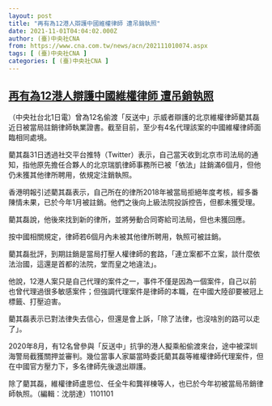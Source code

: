 ```yaml
---
layout: post
title: "再有為12港人辯護中國維權律師 遭吊銷執照"
date: 2021-11-01T04:04:02.000Z
author: (臺)中央社CNA
from: https://www.cna.com.tw/news/acn/202111010074.aspx
tags: [ (臺)中央社CNA ]
categories: [ (臺)中央社CNA ]
---
```

<!--1635739442000-->
[再有為12港人辯護中國維權律師 遭吊銷執照](https://www.cna.com.tw/news/acn/202111010074.aspx)
------

<div>
<div></div><div><p>（中央社台北1日電）曾為12名偷渡「反送中」示威者辯護的北京維權律師藺其磊近日被當局註銷律師執業證書。截至目前，至少有4名代理該案的中國維權律師面臨相同處境。</p><p>藺其磊31日透過社交平台推特（Twitter）表示，自己當天收到北京市司法局的通知，指他原先擔任合夥人的北京瑞凱律師事務所已被「依法」註銷滿6個月，但他仍未獲其他律所聘用，依規定注銷執照。</p><p>香港明報引述藺其磊表示，自己所在的律所2018年被當局拒絕年度考核，經多番陳情未果，已於今年1月被註銷。他們之後向上級法院投訴控告，但都未獲受理。</p><p>藺其磊說，他後來找到新的律所，並將勞動合同寄給司法局，但也未獲回應。</p><p>按中國相關規定，律師若6個月內未被其他律所聘用，執照可被註銷。</p><p>藺其磊批評，到期註銷是當局打壓人權律師的套路，「連立案都不立案，談什麼依法治國，這還是首都的法院，堂而皇之地違法」。</p><p>他說，12港人案只是自己代理的案件之一，事件不僅是因為一個案件，自己以前也曾代理過很多敏感案件；但強調代理案件是律師的本職，在中國大陸卻要被冠上標籤、打壓迫害。</p><p>藺其磊表示已對法律失去信心，但還是會上訴，「除了法律，也沒啥別的路可以走了」。</p><p>2020年8月，有12名曾參與「反送中」抗爭的港人擬乘船偷渡來台，途中被深圳海警局截獲關押並審判。幾位當事人家屬當時委託藺其磊等維權律師代理案件，但在中國官方壓力下，多名律師先後退出辯護。</p><p>除了藺其磊，維權律師盧思位、任全牛和龔祥棟等人，也已於今年初被當局吊銷律師執照。（編輯：沈朋達）1101101</p><div class='media'><div class='twitterMedia'><blockquote class='twitter-tweet' data-lang='zh-tw'><a href='https://twitter.com/lqllawyer/status/1454650865495670786/photo/1'></a></blockquote></div></div></div>
</div>
